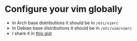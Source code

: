 # Configure your vim globally

- In Arch base distributions it should be in `/etc/vimrc`
- In Debian base distributions it should be in `/etc/vim/vimrc`
- I share it in [this gist](https://gist.github.com/kasir-barati/5ae8f9bd3bd5a58c258e1452c0ef7872)
